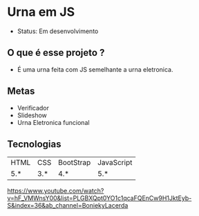 # Urna em JS

+ Status: Em desenvolvimento

## O que é esse projeto ?

+ É uma urna feita com JS semelhante a urna eletronica.

## Metas

+ Verificador
+ Slideshow
+ Urna Eletronica funcional

## Tecnologias

<table>
    <tr>
    <td>HTML</td>
    <td>CSS</td>
    <td>BootStrap</td>
    <td>JavaScript</td>
    </tr>
    <tr>
    <td>5.*</td>
    <td>3.*</td>
    <td>4.*</td>
    <td>5.*</td>
    </tr>
</table>

https://www.youtube.com/watch?v=hF_VMWnsY00&list=PLGBXQpt0YO1c1qcaFQEnCw9H1JktEyb-S&index=36&ab_channel=BoniekyLacerda